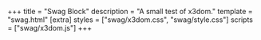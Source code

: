 +++
title = "Swag Block"
description = "A small test of x3dom."
template = "swag.html"
[extra]
styles = ["swag/x3dom.css", "swag/style.css"]
scripts = ["swag/x3dom.js"]
+++
